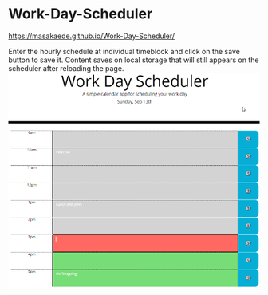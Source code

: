 # Work-Day-Scheduler

https://masakaede.github.io/Work-Day-Scheduler/

Enter the hourly schedule at individual timeblock and click on the save button to save it. Content saves on local storage that will still appears on the scheduler after reloading the page.
<img src="img/Work-Day-Scheduler-1.png" alt="Work Day Scheduler">